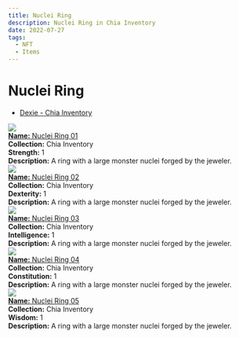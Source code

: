 ```yaml
---
title: Nuclei Ring
description: Nuclei Ring in Chia Inventory
date: 2022-07-27
tags:
  - NFT
  - Items
---
```


# Nuclei Ring

- [Dexie - Chia Inventory]()

<div class="item_thumbnail_detail">
<img src="https://lmsctphmbooladpu6lxrvi44stiw4gjkwqt3u6qe62zyponiwe.arweave.net/WyQpvOwLnLAN_9PLvGqOclNFuGSq0J7p6BPazh7mosY"><br/>
<div><a href="https://www.spacescan.io/xch/coin/0xb3e0d7207ae44b6d2facf969a8c884cf4e7f749a52f544c58aef005d9c50420b"><strong>Name:</strong> Nuclei Ring 01</a></div>
<div><strong>Collection:</strong> Chia Inventory</div>
<div><strong>Strength:</strong> 1</div>
<div><strong>Description:</strong> A ring with a large monster nuclei forged by the jeweler.</div>
</div>
<div class="item_thumbnail_detail">
<img src="https://k36rfr4xwot2ehr2kszklyt32bj7ma4h56wnpqdwqnxj4ipanu.arweave.net/Vv0Sx5e-zp6IeOlSypeJ70FP2A4fvrNfAdoNuniHgbY"><br/>
<div><a href="https://www.spacescan.io/xch/coin/0x0830216ba2218e3ce2980c1de0f76e3092a4e0a049ae89b0e0f99919064e0355"><strong>Name:</strong> Nuclei Ring 02</a></div>
<div><strong>Collection:</strong> Chia Inventory</div>
<div><strong>Dexterity:</strong> 1</div>
<div><strong>Description:</strong> A ring with a large monster nuclei forged by the jeweler.</div>
</div>
<div class="item_thumbnail_detail">
<img src="https://tomzzrmqnnc2cxiz7swss4f4cwdm3fvhdiujpmlgbmpvnym73oma.arweave.net/m5mcxZBrRaFdGfytKXC8FYbNlqcaKJexZgsfVuGf25g"><br/>
<div><a href="https://www.spacescan.io/xch/coin/0xec141258791ed14ea1473b254c58ac3f561f5cf2cbfc32d5b7908aeb67f1ec61"><strong>Name:</strong> Nuclei Ring 03</a></div>
<div><strong>Collection:</strong> Chia Inventory</div>
<div><strong>Intelligence:</strong> 1</div>
<div><strong>Description:</strong> A ring with a large monster nuclei forged by the jeweler.</div>
</div>
<div class="item_thumbnail_detail">
<img src="https://bxnmr4ly4hvnvuvyqxafi4exktzcrjizrczbiaem5nkayk7sbm.arweave.net/DdrI8Xjh6trSuIXAVHCXVPIopRmIshQAjOtUDCvy_C0"><br/>
<div><a href="https://www.spacescan.io/xch/coin/0x7a8b3c4b46d9cdc4ae4c64ef4fdd7e689a6c74ed66f8ffa540c90db3654328c8"><strong>Name:</strong> Nuclei Ring 04</a></div>
<div><strong>Collection:</strong> Chia Inventory</div>
<div><strong>Constitution:</strong> 1</div>
<div><strong>Description:</strong> A ring with a large monster nuclei forged by the jeweler.</div>
</div>
<div class="item_thumbnail_detail">
<img src="https://zjau525d3rvrh3ortjzz6qwohxm675hksrg2ey6lygj7hwjz6m7a.arweave.net/ykFO66PcaxPt0Zpzn0LOPdnv9OqUTaJjy8GT89k58z4"><br/>
<div><a href="https://www.spacescan.io/xch/coin/0x42816380c636e0cb88ab69120ef04d19e3c5e3499df2ee00344e765e37d0ebb4"><strong>Name:</strong> Nuclei Ring 05</a></div>
<div><strong>Collection:</strong> Chia Inventory</div>
<div><strong>Wisdom:</strong> 1</div>
<div><strong>Description:</strong> A ring with a large monster nuclei forged by the jeweler.</div>
</div>

